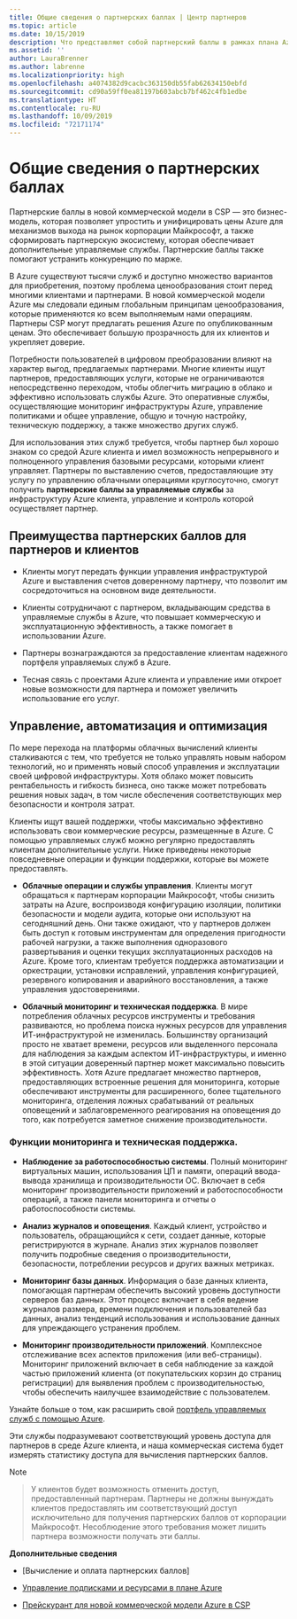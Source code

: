 ```yaml
---
title: Общие сведения о партнерских баллах | Центр партнеров
ms.topic: article
ms.date: 10/15/2019
description: Что представляют собой партнерский баллы в рамках плана Azure.
ms.assetid: ''
author: LauraBrenner
ms.author: labrenne
ms.localizationpriority: high
ms.openlocfilehash: a4074382d9cacbc363150db55fab62634150ebfd
ms.sourcegitcommit: cd90a59ff0ea81197b603abcb7bf462c4fb1edbe
ms.translationtype: HT
ms.contentlocale: ru-RU
ms.lasthandoff: 10/09/2019
ms.locfileid: "72171174"
---
```

# <a name="partner-earned-credit---overview"></a>Общие сведения о партнерских баллах


Партнерские баллы в новой коммерческой модели в CSP — это бизнес-модель, которая позволяет упростить и унифицировать цены Azure для механизмов выхода на рынок корпорации Майкрософт, а также сформировать партнерскую экосистему, которая обеспечивает дополнительные управляемые службы. Партнерские баллы также помогают устранить конкуренцию по марже. 

В Azure существуют тысячи служб и доступно множество вариантов для приобретения, поэтому проблема ценообразования стоит перед многими клиентами и партнерами. В новой коммерческой модели Azure мы следовали единым глобальным принципам ценообразования, которые применяются ко всем выполняемым нами операциям. Партнеры CSP могут предлагать решения Azure по опубликованным ценам. Это обеспечивает большую прозрачность для их клиентов и укрепляет доверие. 


Потребности пользователей в цифровом преобразовании влияют на характер выгод, предлагаемых партнерами. Многие клиенты ищут партнеров, предоставляющих услуги, которые не ограничиваются непосредственно переходом, чтобы облегчить миграцию в облако и эффективно использовать службы Azure. Это оперативные службы, осуществляющие мониторинг инфраструктуры Azure, управление политиками и общее управление, общую и точную настройку, техническую поддержку, а также множество других служб. 


Для использования этих служб требуется, чтобы партнер был хорошо знаком со средой Azure клиента и имел возможность непрерывного и полноценного управления базовыми ресурсами, которыми клиент управляет. Партнеры по выставлению счетов, предоставляющие эту услугу по управлению облачными операциями круглосуточно, смогут получить **партнерские баллы за управляемые службы** за инфраструктуру Azure клиента, управление и контроль которой осуществляет партнер. 


## <a name="benefits-of-the-partner-earned-credit-for-partners-and-customers"></a>Преимущества партнерских баллов для партнеров и клиентов

- Клиенты могут передать функции управления инфраструктурой Azure и выставления счетов доверенному партнеру, что позволит им сосредоточиться на основном виде деятельности.

- Клиенты сотрудничают с партнером, вкладывающим средства в управляемые службы в Azure, что повышает коммерческую и эксплуатационную эффективность, а также помогает в использовании Azure.

- Партнеры вознаграждаются за предоставление клиентам надежного портфеля управляемых служб в Azure.  

- Тесная связь с проектами Azure клиента и управление ими откроет новые возможности для партнера и поможет увеличить использование его услуг. 


## <a name="manage-automate-and-optimize"></a>Управление, автоматизация и оптимизация

По мере перехода на платформы облачных вычислений клиенты сталкиваются с тем, что требуется не только управлять новым набором технологий, но и применять новый способ управления и эксплуатации своей цифровой инфраструктуры. Хотя облако может повысить рентабельность и гибкость бизнеса, оно также может потребовать решения новых задач, в том числе обеспечения соответствующих мер безопасности и контроля затрат. 

Клиенты ищут вашей поддержки, чтобы максимально эффективно использовать свои коммерческие ресурсы, размещенные в Azure. С помощью управляемых служб можно регулярно предоставлять клиентам дополнительные услуги. Ниже приведены некоторые повседневные операции и функции поддержки, которые вы можете предоставлять.


- **Облачные операции и службы управления**. Клиенты могут обращаться к партнерам корпорации Майкрософт, чтобы снизить затраты на Azure, воспроизводя конфигурацию изоляции, политики безопасности и модели аудита, которые они используют на сегодняшний день. Они также ожидают, что у партнеров должен быть доступ к готовым инструментам для определения пригодности рабочей нагрузки, а также выполнения одноразового развертывания и оценки текущих эксплуатационных расходов на Azure. Кроме того, клиентам требуется поддержка автоматизации и оркестрации, установки исправлений, управления конфигурацией, резервного копирования и аварийного восстановления, а также управления удостоверениями. 

- **Облачный мониторинг и техническая поддержка**. В мире потребления облачных ресурсов инструменты и требования развиваются, но проблема поиска нужных ресурсов для управления ИТ-инфраструктурой не изменилась. Большинству организаций просто не хватает времени, ресурсов или выделенного персонала для наблюдения за каждым аспектом ИТ-инфраструктуры, и именно в этой ситуации доверенный партнер может максимально повысить эффективность. Хотя Azure предлагает множество партнеров, предоставляющих встроенные решения для мониторинга, которые обеспечивают инструменты для расширенного, более тщательного мониторинга, отделения ложных срабатываний от реальных оповещений и заблаговременного реагирования на оповещения до того, как потребуется заметное снижение производительности. 


### <a name="included-in-monitoring-and-technical-support"></a>Функции мониторинга и техническая поддержка.

- **Наблюдение за работоспособностью системы**. Полный мониторинг виртуальных машин, использования ЦП и памяти, операций ввода-вывода хранилища и производительности ОС. Включает в себя мониторинг производительности приложений и работоспособности операций, а также панели мониторинга и отчеты о работоспособности системы.

- **Анализ журналов и оповещения**. Каждый клиент, устройство и пользователь, обращающийся к сети, создает данные, которые регистрируются в журнале. Анализ этих журналов позволяет получить подробные сведения о производительности, безопасности, потреблении ресурсов и других важных метриках.

- **Мониторинг базы данных**. Информация о базе данных клиента, помогающая партнерам обеспечить высокий уровень доступности серверов баз данных. Этот процесс включает в себя ведение журналов размера, времени подключения и пользователей баз данных, анализ тенденций использования и использование данных для упреждающего устранения проблем.

- **Мониторинг производительности приложений**. Комплексное отслеживание всех аспектов приложения (или веб-страницы). Мониторинг приложений включает в себя наблюдение за каждой частью приложений клиента (от покупательских корзин до страниц регистрации) для выявления проблем с производительностью, чтобы обеспечить наилучшее взаимодействие с пользователем.

Узнайте больше о том, как расширить свой [портфель управляемых служб с помощью Azure](https://partner.microsoft.com/campaigns/cloud-playbooks-thank-you).

Эти службы подразумевают соответствующий уровень доступа для партнеров в среде Azure клиента, и наша коммерческая система будет измерять статистику доступа для вычисления партнерских баллов.  

>[!Note]

>У клиентов будет возможность отменить доступ, предоставленный партнерам. Партнеры не должны вынуждать клиентов предоставлять им соответствующий доступ исключительно для получения партнерских баллов от корпорации Майкрософт. Несоблюдение этого требования может лишить партнера возможности получать эти баллы.

**Дополнительные сведения**
- [Вычисление и оплата партнерских баллов]
- [Управление подписками и ресурсами в плане Azure](azure-plan-manage.md)

- [Прейскурант для новой коммерческой модели Azure в CSP](azure-plan-price-list.md)

